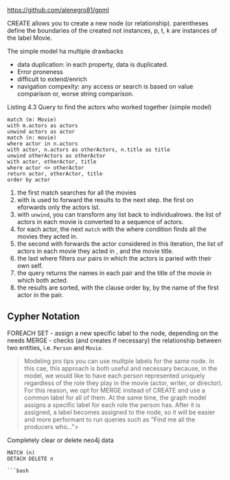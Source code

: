 https://github.com/alenegro81/gpml


CREATE allows you to create a new node (or relationship). 
parentheses define the boundaries of the created not instances,
p, t, k are instances of the label Movie. 

The simple model ha multiple drawbacks
 - data duplication:  in each property, data is duplicated. 
 - Error proneness
 - difficult to extend/enrich
 - navigation compexity:  any access or search is based on value comparison or, worse string comparison.


Listing 4.3 Query to find the actors who worked together (simple model) 
```
match (m: Movie) 
with m.actors as actors 
unwind actors as actor
match (n: movie)
where actor in n.actors
with actor, n.actors as otherActors, n.title as title 
unwind otherActors as otherActor 
with actor, otherActor, title 
where actor <> otherActor 
return actor, otherActor, title 
order by actor 

```

1. the first match searches for all the movies
2. with is used to forward the results to the next step. the first on eforwards only the actors lst. 
3. with `unwind`, you can transform any list back to individualrows. the list of actors in each movie  is converted to a sequence of actors. 
4. for each actor, the next `match` with the where condition finds all the movies they acted in.
5.  the second with forwards the actor considered in this iteration, the list of actors in each movie they acted in , and the movie title. 
7. the last where filters our pairs in which the actors is paried with their own self. 
8.  the query returns the names in each pair and the title of the movie in which both acted.
9. the results are sorted, with the clause order by, by the name of the first actor in the pair.    



## Cypher Notation 
FOREACH 
SET -  assign a new specific label to the node, depending on the needs
MERGE - checks (and creates if necessary) the relationship between two entities, i.e. `Person` and `Movie`.  

> Modeling pro tips
you can use mulitple labels for the same node. In this cae, this approach is both useful and necessary because, in the model, we would like to have each person represented uniquely regardless of the role they play in the movie (actor, writer, or director). 
For this reason, we opt for MERGE instead of CREATE and use a common label for all of them. At the same time, the graph model assigns a specific label for each role the person has.  After it is assigned, a label becomes assigned to the node, so it will be easier and more performant to run queries such as "Find me all the producers who...">


Completely clear or delete neo4j data 
```
MATCH (n)
DETACH DELETE n

```bash